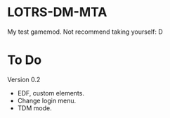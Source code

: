 LOTRS-DM-MTA
==============

My test gamemod. Not recommend taking yourself: D

To Do
==============
Version 0.2
* EDF, custom elements.
* Change login menu.
* TDM mode.
